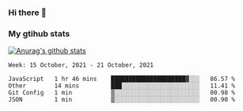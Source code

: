 ### Hi there 👋

### My gtihub stats

[![Anurag's github stats](https://github-readme-stats.vercel.app/api?username=gaozhidong)](https://github.com/gaozhidong/github-readme-stats)

<!--START_SECTION:waka-->
```text
Week: 15 October, 2021 - 21 October, 2021

JavaScript   1 hr 46 mins    █████████████████████▓░░░   86.57 % 
Other        14 mins         ███░░░░░░░░░░░░░░░░░░░░░░   11.41 % 
Git Config   1 min           ▒░░░░░░░░░░░░░░░░░░░░░░░░   00.98 % 
JSON         1 min           ▒░░░░░░░░░░░░░░░░░░░░░░░░   00.90 % 
```
<!--END_SECTION:waka-->